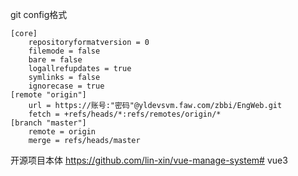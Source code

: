 
git config格式
```
[core]
	repositoryformatversion = 0
	filemode = false
	bare = false
	logallrefupdates = true
	symlinks = false
	ignorecase = true
[remote "origin"]
	url = https://账号:"密码"@yldevsvm.faw.com/zbbi/EngWeb.git
	fetch = +refs/heads/*:refs/remotes/origin/*
[branch "master"]
	remote = origin
	merge = refs/heads/master

```

开源项目本体
https://github.com/lin-xin/vue-manage-system# vue3
